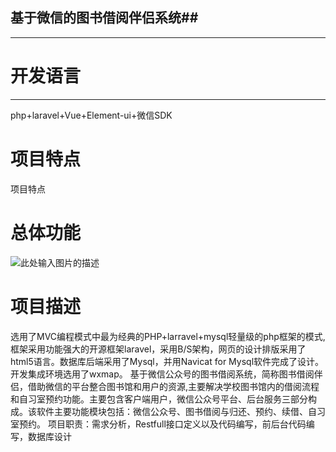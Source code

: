## 基于微信的图书借阅伴侣系统##


----------
# 开发语言
----
php+laravel+Vue+Element-ui+微信SDK

# 项目特点
项目特点
# 总体功能
![此处输入图片的描述][1]
# 项目描述
选用了MVC编程模式中最为经典的PHP+larravel+mysql轻量级的php框架的模式,框架采用功能强大的开源框架laravel，采用B/S架构，网页的设计排版采用了html5语言。数据库后端采用了Mysql，并用Navicat for Mysql软件完成了设计。开发集成环境选用了wxmap。
基于微信公众号的图书借阅系统，简称图书借阅伴侣，借助微信的平台整合图书馆和用户的资源,主要解决学校图书馆内的借阅流程和自习室预约功能。主要包含客户端用户，微信公众号平台、后台服务三部分构成。该软件主要功能模块包括：微信公众号、图书借阅与归还、预约、续借、自习室预约。
项目职责：需求分析，Restfull接口定义以及代码编写，前后台代码编写，数据库设计


  [1]: https://github.com/qinjiaw2019/Software-copyright/blob/master/laravelbook/doc/%E6%80%BB%E4%BD%93%E7%BB%93%E6%9E%84%E5%9B%BE.png